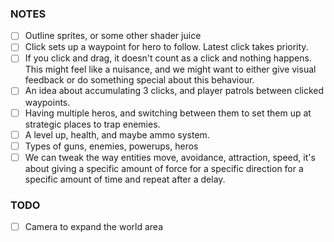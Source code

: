 ### NOTES


- [ ] Outline sprites, or some other shader juice
- [ ] Click sets up a waypoint for hero to follow. Latest click takes priority. 
- [ ] If you click and drag, it doesn't count as a click and nothing happens. This might feel like a nuisance, and we might want to either give visual feedback or do something special about this behaviour.
- [ ] An idea about accumulating 3 clicks, and player patrols between clicked waypoints.
- [ ] Having multiple heros, and switching between them to set them up at strategic places to trap enemies.
- [ ] A level up, health, and maybe ammo system.
- [ ] Types of guns, enemies, powerups, heros
- [ ] We can tweak the way entities move, avoidance, attraction, speed, it's about giving a specific amount of force for a specific direction for a specific amount of time and repeat after a delay.

### TODO

- [ ] Camera to expand the world area
